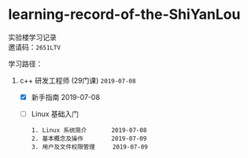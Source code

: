 # learning-record-of-the-ShiYanLou
实验楼学习记录  
邀请码：`2651LTV`

学习路径：
1. c++ 研发工程师 (29门课) `2019-07-08`

   - [x] 新手指南 2019-07-08

   - [ ] Linux 基础入门

     ```
     1. Linux 系统简介       2019-07-08
     2. 基本概念及操作        2019-07-09
     3. 用户及文件权限管理     2019-07-09
```
     
     
